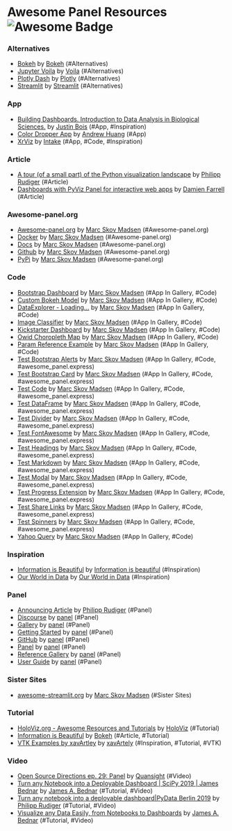 # Awesome Panel Resources ![Awesome Badge](https://cdn.rawgit.com/sindresorhus/awesome/d7305f38d29fed78fa85652e3a63e154dd8e8829/media/badge.svg)

### Alternatives

- [Bokeh](https://bokeh.pydata.org/en/latest/index.html) by [Bokeh](https://docs.bokeh.org/en/latest/ ) (#Alternatives)
- [Jupyter Voila](https://blog.jupyter.org/and-voil%C3%A0-f6a2c08a4a93) by [Voila](https://github.com/voila-dashboards) (#Alternatives)
- [Plotly Dash](https://plot.ly/dash/) by [Plotly](https://plot.ly/) (#Alternatives)
- [Streamlit](https://streamlit.io) by [Streamlit](https://streamlit.io/) (#Alternatives)

### App

- [Building Dashboards. Introduction to Data Analysis in Biological Sciences.](https://xavartley.github.io/#panel/vtk_examples/Gallery_VTK.html) by [Justin Bois](http://bois.caltech.edu/) (#App, #Inspiration)
- [Color Dropper App](http://colordropper.herokuapp.com/colordropper) by [Andrew Huang](https://twitter.com/iateandrew1) (#App)
- [XrViz](https://github.com/intake/xrviz) by [Intake](https://github.com/intake) (#App, #Code, #Inspiration)

### Article

- [A tour (of a small part) of the Python visualization landscape](https://indico.cern.ch/event/833895/contributions/3577846/attachments/1928191/3205023/PyHEP2019_slides.pdf) by [Philipp Rudiger](http://philippjfr.com/) (#Article)
- [Dashboards with PyViz Panel for interactive web apps](https://dmnfarrell.github.io/bioinformatics/pyviz-panel) by [Damien Farrell](https://dmnfarrell.github.io/) (#Article)

### Awesome-panel.org

- [Awesome-panel.org](https://awesome-panel.org) by [Marc Skov Madsen](https://datamodelsanalytics.com) (#Awesome-panel.org)
- [Docker](https://hub.docker.com/r/marcskovmadsen/awesome-panel) by [Marc Skov Madsen](https://datamodelsanalytics.com) (#Awesome-panel.org)
- [Docs](https://awesome-panel.readthedocs.io/en/latest/) by [Marc Skov Madsen](https://datamodelsanalytics.com) (#Awesome-panel.org)
- [Github](https://github.com/marcskovmadsen/awesome-panel) by [Marc Skov Madsen](https://datamodelsanalytics.com) (#Awesome-panel.org)
- [PyPi](https://pypi.org/project/awesome-panel/) by [Marc Skov Madsen](https://datamodelsanalytics.com) (#Awesome-panel.org)

### Code

- [Bootstrap Dashboard](https://github.com/MarcSkovMadsen/awesome-panel/blob/master/src/pages/gallery/bootstrap_dashboard/main.py) by [Marc Skov Madsen](https://datamodelsanalytics.com) (#App In Gallery, #Code)
- [Custom Bokeh Model](https://github.com/MarcSkovMadsen/awesome-panel/blob/master/src/pages/gallery/custom_bokeh_model/custom.py) by [Marc Skov Madsen](https://datamodelsanalytics.com) (#App In Gallery, #Code)
- [DataExplorer - Loading...](https://github.com/MarcSkovMadsen/awesome-panel/blob/master/src/pages/gallery/dataexplorer_loading/dataexplorer_loading.py) by [Marc Skov Madsen](https://datamodelsanalytics.com) (#App In Gallery, #Code)
- [Image Classifier](https://github.com/MarcSkovMadsen/awesome-panel/blob/master/src/pages/gallery/image_classifier/image_classifier.py) by [Marc Skov Madsen](https://datamodelsanalytics.com) (#App In Gallery, #Code)
- [Kickstarter Dashboard](https://github.com/MarcSkovMadsen/awesome-panel/blob/master/src/pages/gallery/kickstarter_dashboard/main.py) by [Marc Skov Madsen](https://datamodelsanalytics.com) (#App In Gallery, #Code)
- [Owid Choropleth Map](https://github.com/MarcSkovMadsen/awesome-panel/blob/master/src/pages/gallery/owid_choropleth_map/main.py) by [Marc Skov Madsen](https://datamodelsanalytics.com) (#App In Gallery, #Code)
- [Param Reference Example](https://github.com/MarcSkovMadsen/awesome-panel/blob/master/src/pages/gallery/param_reference_example/param_reference_example.py) by [Marc Skov Madsen](https://datamodelsanalytics.com) (#App In Gallery, #Code)
- [Test Bootstrap Alerts](https://github.com/MarcSkovMadsen/awesome-panel/blob/master/src/pages/gallery/awesome_panel_express_tests/test_bootstrap_alerts.py) by [Marc Skov Madsen](https://datamodelsanalytics.com) (#App In Gallery, #Code, #awesome_panel.express)
- [Test Bootstrap Card](https://github.com/MarcSkovMadsen/awesome-panel/blob/master/src/pages/gallery/awesome_panel_express_tests/test_bootstrap_card.py) by [Marc Skov Madsen](https://datamodelsanalytics.com) (#App In Gallery, #Code, #awesome_panel.express)
- [Test Code](https://github.com/MarcSkovMadsen/awesome-panel/blob/master/src/pages/gallery/awesome_panel_express_tests/test_code.py) by [Marc Skov Madsen](https://datamodelsanalytics.com) (#App In Gallery, #Code, #awesome_panel.express)
- [Test DataFrame](https://github.com/MarcSkovMadsen/awesome-panel/blob/master/src/pages/gallery/awesome_panel_express_tests/test_dataframe.py) by [Marc Skov Madsen](https://datamodelsanalytics.com) (#App In Gallery, #Code, #awesome_panel.express)
- [Test Divider](https://github.com/MarcSkovMadsen/awesome-panel/blob/master/src/pages/gallery/awesome_panel_express_tests/test_divider.py) by [Marc Skov Madsen](https://datamodelsanalytics.com) (#App In Gallery, #Code, #awesome_panel.express)
- [Test FontAwesome](https://github.com/MarcSkovMadsen/awesome-panel/blob/master/src/pages/gallery/awesome_panel_express_tests/test_fontawesome.py) by [Marc Skov Madsen](https://datamodelsanalytics.com) (#App In Gallery, #Code, #awesome_panel.express)
- [Test Headings](https://github.com/MarcSkovMadsen/awesome-panel/blob/master/src/pages/gallery/awesome_panel_express_tests/test_headings.py) by [Marc Skov Madsen](https://datamodelsanalytics.com) (#App In Gallery, #Code, #awesome_panel.express)
- [Test Markdown](https://github.com/MarcSkovMadsen/awesome-panel/blob/master/src/pages/gallery/awesome_panel_express_tests/test_markdown.py) by [Marc Skov Madsen](https://datamodelsanalytics.com) (#App In Gallery, #Code, #awesome_panel.express)
- [Test Modal](https://github.com/MarcSkovMadsen/awesome-panel/blob/master/src/pages/gallery/awesome_panel_express_tests/test_modal.py) by [Marc Skov Madsen](https://datamodelsanalytics.com) (#App In Gallery, #Code, #awesome_panel.express)
- [Test Progress Extension](https://github.com/MarcSkovMadsen/awesome-panel/blob/master/src/pages/gallery/awesome_panel_express_tests/test_progress_ext.py) by [Marc Skov Madsen](https://datamodelsanalytics.com) (#App In Gallery, #Code, #awesome_panel.express)
- [Test Share Links](https://github.com/MarcSkovMadsen/awesome-panel/blob/master/src/pages/gallery/awesome_panel_express_tests/test_share_links.py) by [Marc Skov Madsen](https://datamodelsanalytics.com) (#App In Gallery, #Code, #awesome_panel.express)
- [Test Spinners](https://github.com/MarcSkovMadsen/awesome-panel/blob/master/src/pages/gallery/awesome_panel_express_tests/test_spinners.py) by [Marc Skov Madsen](https://datamodelsanalytics.com) (#App In Gallery, #Code, #awesome_panel.express)
- [Yahoo Query](https://github.com/MarcSkovMadsen/awesome-panel/blob/master/src/pages/gallery/yahooquery_app/yahooquery_app.py) by [Marc Skov Madsen](https://datamodelsanalytics.com) (#App In Gallery, #Code)

### Inspiration

- [Information is Beautiful](https://informationisbeautiful.net/) by [Information is beautiful](https://informationisbeautiful.net/) (#Inspiration)
- [Our World in Data](https://ourworldindata.org/) by [Our World in Data](https://ourworldindata.org/) (#Inspiration)

### Panel

- [Announcing Article](https://medium.com/@philipp.jfr/panel-announcement-2107c2b15f52) by [Philipp Rudiger](http://philippjfr.com/) (#Panel)
- [Discourse](https://discourse.holoviz.org/c/panel) by [panel](https://panel.pyviz.org/) (#Panel)
- [Gallery](https://panel.pyviz.org/gallery/index.html) by [panel](https://panel.pyviz.org/) (#Panel)
- [Getting Started](https://panel.pyviz.org/getting_started/index.html) by [panel](https://panel.pyviz.org/) (#Panel)
- [GitHub](https://github.com/holoviz/panel) by [panel](https://panel.pyviz.org/) (#Panel)
- [Panel](https://panel.pyviz.org/) by [panel](https://panel.pyviz.org/) (#Panel)
- [Reference Gallery](https://panel.pyviz.org/reference/index.html) by [panel](https://panel.pyviz.org/) (#Panel)
- [User Guide](https://panel.pyviz.org/user_guide/index.html) by [panel](https://panel.pyviz.org/) (#Panel)

### Sister Sites

- [awesome-streamlit.org](https://awesome-streamlit.org) by [Marc Skov Madsen](https://datamodelsanalytics.com) (#Sister Sites)

### Tutorial

- [HoloViz.org - Awesome Resources and Tutorials](http://holoviz.org/index.html) by [HoloViz](http://holoviz.org/) (#Tutorial)
- [Information is Beautiful](https://towardsdatascience.com/how-to-build-a-time-series-dashboard-in-python-with-panel-altair-and-a-jupyter-notebook-c0ed40f02289) by [Bokeh](https://bendoesdata.github.io/) (#Article, #Tutorial)
- [VTK Examples by xavArtley](http://bebi103.caltech.edu.s3-website-us-east-1.amazonaws.com/2019a/content/recitations/recitation_05/dashboards.html) by [xavArtely](https://github.com/xavArtley) (#Inspiration, #Tutorial, #VTK)

### Video

- [Open Source Directions ep. 29: Panel](https://www.youtube.com/watch?v=hZOsxmM_wyg) by [Quansight](https://www.quansight.com/) (#Video)
- [Turn any Notebook into a Deployable Dashboard | SciPy 2019 | James Bednar](https://www.youtube.com/watch?v=L91rd1D6XTA&t=274s) by [James A. Bednar](https://github.com/jbednar) (#Tutorial, #Video)
- [Turn any notebook into a deployable dashboard|PyData Berlin 2019](https://www.youtube.com/watch?v=Ohr29FJjBi0&list=PLGVZCDnMOq0pNHTYo3i56zYU-Tdw5Uguw) by [Philipp Rudiger](http://philippjfr.com/) (#Tutorial, #Video)
- [Visualize any Data Easily, from Notebooks to Dashboards](https://www.youtube.com/watch?v=7deGS4IPAQ0&t=1326s) by [James A. Bednar](https://github.com/jbednar) (#Tutorial, #Video)